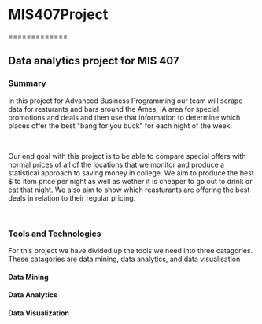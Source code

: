 <h1>MIS407Project</h1>
=============

<h2>Data analytics project for MIS 407</h2>
<h3>Summary</h3>
<p>In this project for Advanced Business Programming our team will scrape data for resturants and bars around the Ames, IA area for special promotions and deals and then use that information to determine which places offer the best "bang for you buck" for each night of the week.</p>
<br>
<p>Our end goal with this project is to be able to compare special offers with normal prices of all of the locations that we monitor and produce a statistical approach to saving money in college. We aim to produce the best $ to item price per night as well as wether it is cheaper to go out to drink or eat that night. We also aim to show which reasturants are offering the best deals in relation to their regular pricing.</p>
<br>
<h3>Tools and Technologies</h3>
<p>For this project we have divided up the tools we need into three catagories. These catagories are data mining, data analytics, and data visualisation</p>
<h4>Data Mining</h4>

<h4>Data Analytics</h4>

<h4>Data Visualization</h4>
